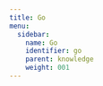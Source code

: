```yaml
---
title: Go
menu:
  sidebar:
    name: Go
    identifier: go
    parent: knowledge
    weight: 001
---
```

